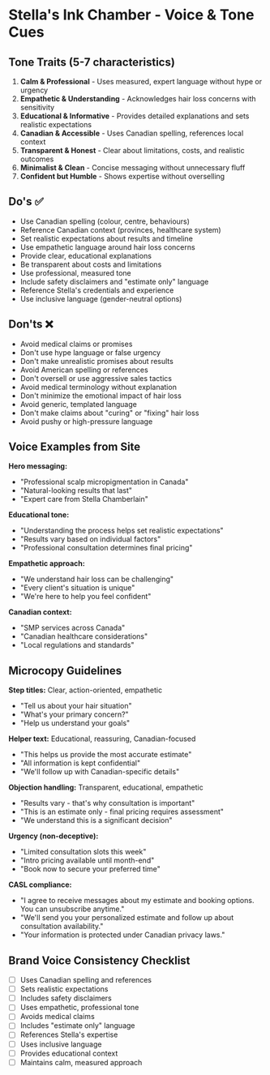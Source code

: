 # Stella's Ink Chamber - Voice & Tone Cues

## Tone Traits (5-7 characteristics)

1. **Calm & Professional** - Uses measured, expert language without hype or urgency
2. **Empathetic & Understanding** - Acknowledges hair loss concerns with sensitivity
3. **Educational & Informative** - Provides detailed explanations and sets realistic expectations
4. **Canadian & Accessible** - Uses Canadian spelling, references local context
5. **Transparent & Honest** - Clear about limitations, costs, and realistic outcomes
6. **Minimalist & Clean** - Concise messaging without unnecessary fluff
7. **Confident but Humble** - Shows expertise without overselling

## Do's ✅

- Use Canadian spelling (colour, centre, behaviours)
- Reference Canadian context (provinces, healthcare system)
- Set realistic expectations about results and timeline
- Use empathetic language around hair loss concerns
- Provide clear, educational explanations
- Be transparent about costs and limitations
- Use professional, measured tone
- Include safety disclaimers and "estimate only" language
- Reference Stella's credentials and experience
- Use inclusive language (gender-neutral options)

## Don'ts ❌

- Avoid medical claims or promises
- Don't use hype language or false urgency
- Don't make unrealistic promises about results
- Avoid American spelling or references
- Don't oversell or use aggressive sales tactics
- Avoid medical terminology without explanation
- Don't minimize the emotional impact of hair loss
- Avoid generic, templated language
- Don't make claims about "curing" or "fixing" hair loss
- Avoid pushy or high-pressure language

## Voice Examples from Site

**Hero messaging:**
- "Professional scalp micropigmentation in Canada"
- "Natural-looking results that last"
- "Expert care from Stella Chamberlain"

**Educational tone:**
- "Understanding the process helps set realistic expectations"
- "Results vary based on individual factors"
- "Professional consultation determines final pricing"

**Empathetic approach:**
- "We understand hair loss can be challenging"
- "Every client's situation is unique"
- "We're here to help you feel confident"

**Canadian context:**
- "SMP services across Canada"
- "Canadian healthcare considerations"
- "Local regulations and standards"

## Microcopy Guidelines

**Step titles:** Clear, action-oriented, empathetic
- "Tell us about your hair situation"
- "What's your primary concern?"
- "Help us understand your goals"

**Helper text:** Educational, reassuring, Canadian-focused
- "This helps us provide the most accurate estimate"
- "All information is kept confidential"
- "We'll follow up with Canadian-specific details"

**Objection handling:** Transparent, educational, empathetic
- "Results vary - that's why consultation is important"
- "This is an estimate only - final pricing requires assessment"
- "We understand this is a significant decision"

**Urgency (non-deceptive):**
- "Limited consultation slots this week"
- "Intro pricing available until month-end"
- "Book now to secure your preferred time"

**CASL compliance:**
- "I agree to receive messages about my estimate and booking options. You can unsubscribe anytime."
- "We'll send you your personalized estimate and follow up about consultation availability."
- "Your information is protected under Canadian privacy laws."

## Brand Voice Consistency Checklist

- [ ] Uses Canadian spelling and references
- [ ] Sets realistic expectations
- [ ] Includes safety disclaimers
- [ ] Uses empathetic, professional tone
- [ ] Avoids medical claims
- [ ] Includes "estimate only" language
- [ ] References Stella's expertise
- [ ] Uses inclusive language
- [ ] Provides educational context
- [ ] Maintains calm, measured approach
